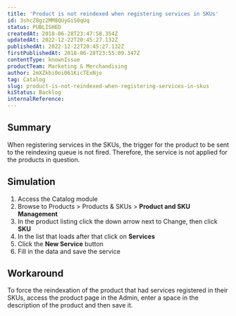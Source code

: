 ```yaml
---
title: 'Product is not reindexed when registering services in SKUs'
id: 3shcZ8gz2MM8QUyGiS0qUq
status: PUBLISHED
createdAt: 2018-06-28T23:47:58.354Z
updatedAt: 2022-12-22T20:45:27.132Z
publishedAt: 2022-12-22T20:45:27.132Z
firstPublishedAt: 2018-06-28T23:55:09.347Z
contentType: knownIssue
productTeam: Marketing & Merchandising
author: 2mXZkbi0oi061KicTExNjo
tag: Catalog
slug: product-is-not-reindexed-when-registering-services-in-skus
kiStatus: Backlog
internalReference: 
---
```


## Summary

When registering services in the SKUs, the trigger for the product to be sent to the reindexing queue is not fired. Therefore, the service is not applied for the products in question.


## Simulation

1. Access the Catalog module
2. Browse to Products > Products & SKUs > __Product and SKU Management__
3. In the product listing click the down arrow next to Change, then click __SKU__
4. In the list that loads after that click on __Services__
5. Click the __New Service__ button
6. Fill in the data and save the service

## Workaround

To force the reindexation of the product that had services registered in their SKUs, access the product page in the Admin, enter a space in the description of the product and then save it.


